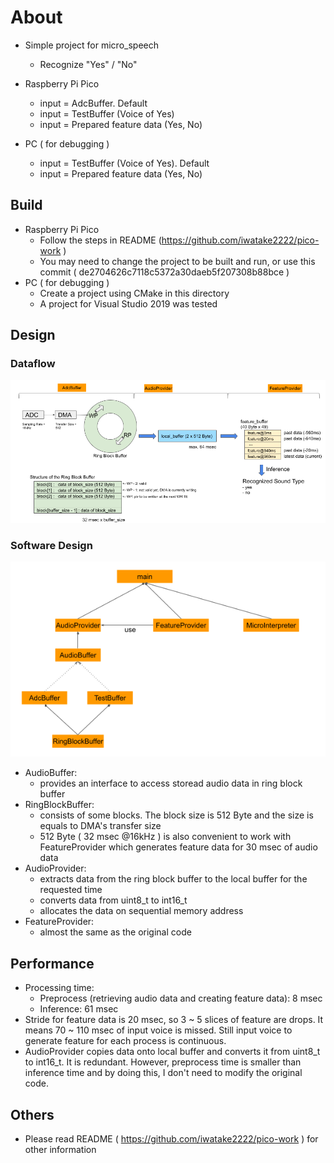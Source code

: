 # About
- Simple project for micro_speech
    - Recognize "Yes" / "No"

- Raspberry Pi Pico
    - input = AdcBuffer. Default
    - input = TestBuffer (Voice of Yes)
    - input = Prepared feature data (Yes, No)
- PC ( for debugging )
    - input = TestBuffer (Voice of Yes). Default
    - input = Prepared feature data (Yes, No)

## Build
- Raspberry Pi Pico
    - Follow the steps in README (https://github.com/iwatake2222/pico-work )
    - You may need to change the project to be built and run, or use this commit ( de2704626c7118c5372a30daeb5f207308b88bce )
- PC ( for debugging )
    - Create a project using CMake in this directory
    - A project for Visual Studio 2019 was tested

## Design
### Dataflow
![dataflow](00_doc/dataflow.png)

### Software Design
![design](00_doc/design.png)

- AudioBuffer:
    - provides an interface to access storead audio data in ring block buffer
- RingBlockBuffer:
    - consists of some blocks. The block size is 512 Byte and the size is equals to DMA's transfer size
    - 512 Byte ( 32 msec @16kHz ) is also convenient to work with FeatureProvider which generates feature data for 30 msec of audio data
- AudioProvider:
    - extracts data from the ring block buffer to the local buffer for the requested time
    - converts data from uint8_t to int16_t
    - allocates the data on sequential memory address
- FeatureProvider:
    - almost the same as the original code

## Performance
- Processing time:
    - Preprocess (retrieving audio data and creating feature data): 8 msec
    - Inference: 61 msec
- Stride for feature data is 20 msec, so 3 ~ 5 slices of feature are drops. It means 70 ~ 110 msec of input voice is missed. Still input voice to generate feature for each process is continuous.
- AudioProvider copies data onto local buffer and converts it from uint8_t to int16_t. It is redundant. However, preprocess time is smaller than inference time and by doing this, I don't need to modify the original code.
 
## Others
- Please read README ( https://github.com/iwatake2222/pico-work ) for other information
